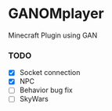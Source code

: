 # GANOMplayer

Minecraft Plugin using GAN

### TODO
- [X] Socket connection
- [X] NPC
- [ ] Behavior bug fix
- [ ] SkyWars
